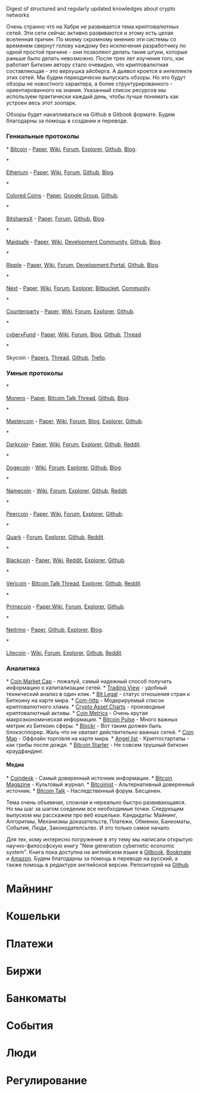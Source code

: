 Digest of structured and regularly updated knowledges about crypto networks

Очень странно что на Хабре не развивается тема криптовалютных сетей. Эти сети сейчас активно развиваются и этому есть целая вселенная причин. По моему скромному мнению эти системы со временем свернут голову каждому без исключения разработчику по одной простой причине - они позволяют делать такие штуки, которые раньше было делать невозможно. После трех лет изучения того, как работает Биткоин автору стало очевидно, что криптовалютная составляющая - это верхушка айсберга. А дьявол кроется в интеллекте этих сетей. Мы будем периодически выпускать обзоры. Но это будут обзоры не новостного характера, а более структурированного - ориентированного на знания. Указанный список ресурсов мы используем практически каждый день, чтобы лучше понимать как устроен весь этот зоопарк.

Обзоры будет накапливаться на Github в Gitbook формате. Будем благодарны за помощь в создании и переводе.

<h3>Гениальные протоколы</h3>
* <a href="http://bit.ly/1o3VjOG">Bitcoin</a> - <a href="http://bit.ly/1jMnekV">Paper</a>, <a href="http://bit.ly/1t0v5o6">Wiki</a>, <a href="http://bit.ly/1mWhgCB">Forum</a>, <a href="http://bit.ly/1xkY6cY">Explorer</a>, <a href="http://bit.ly/1mMNImg">Github</a>, <a href="http://bit.ly/TQR9BC">Blog</a>.</p>
* <p><a href="http://bit.ly/1oqUvWY">Etherium</a> - <a href="http://bit.ly/1lVKZeG">Paper</a>, <a href="http://bit.ly/1z9II4W">Wiki</a>, <a href="http://bit.ly/1pZ557g">Forum</a>, <a href="http://bit.ly/1pL9dMo">Github</a>, <a href="http://bit.ly/1vA1IFa">Blog</a>.</p>
* <p><a href="http://bit.ly/TELlL3">Colored Coins</a> - <a href="http://bit.ly/1mWi6PK">Paper</a>, <a href="http://bit.ly/1khjNCE">Google Group</a>, <a href="http://bit.ly/1jMoIvu">Github</a>.</p>
* <p><a href="http://bitshares-x.info/">BitsharesX</a> - <a href="http://bitshares.org/delegated-proof-of-stake/">Paper</a>, <a href="https://bitsharestalk.org/">Forum</a>, <a href="https://github.com/BitShares">Github</a>, <a href="http://bitshares.org/blog/">Blog</a>.</p>
* <p><a href="http://bit.ly/1z9JMFZ">Maidsafe</a> - <a href="http://bit.ly/1mnaGGf">Paper</a>, <a href="http://bit.ly/1rmY7MX">Wiki</a>, <a href="http://bit.ly/1lBCpx2">Development Community</a>, <a href="http://bit.ly/1o3WSMm">Github</a>, <a href="http://bit.ly/1lBCwIU">Blog</a>.</p>
* <p><a href="http://bit.ly/1j82UKP">Ripple</a> - <a href="http://bit.ly/VHi30y">Paper</a>, <a href="http://bit.ly/VgPCWy">Wiki</a>, <a href="http://bit.ly/1mb0gI1">Forum</a>, <a href="http://bit.ly/1xl2it9">Development Portal</a>, <a href="http://bit.ly/1qpTDDL">Github</a>, <a href="http://bit.ly/1iZ1wzj">Blog</a>.</p>
* <p><a href="http://bit.ly/VgQdri">Next</a> - <a href="http://bit.ly/1mb0GOS">Paper</a>, <a href="http://bit.ly/1mWkar2">Wiki</a>, <a href="http://bit.ly/1iZM6dJ">Forum</a>, <a href="http://bit.ly/TEMEcW">Explorer</a>, <a href="http://bit.ly/1pLaXFm">Bitbucket</a>, <a href="http://bit.ly/1iZ2cVk">Community</a>.</p>
* <p><a href="http://bit.ly/1mWiXQz">Counterparty</a> - <a href="http://bit.ly/1mWiWfu">Paper</a>, <a href="http://bit.ly/1mWiSfP">Wiki</a>, <a href="http://bit.ly/1mWiPjV">Forum</a>, <a href="http://bit.ly/1mWiNsv">Explorer</a>, <a href="http://bit.ly/1mWiMEQ">Github</a>.</p>
* <p><a href="http://cyberFund">cyber•Fund</a> - <a href="http://paper.cyber.fund">Paper</a>, <a href="http://wiki.cyber.fund">Wiki</a>, <a href="http://forum.cyber.fund">Forum</a>, <a href="http://blog.cyber.fund">Blog</a>, <a href="https://github.com/cyberFund">Github</a>, <a href="https://bitcointalk.org/index.php?topic=789798.msg8900550#msg8900550">Thread</a></p>
* <p>Skycoin - <a href="http://bit.ly/1lBBaxR">Papers</a>, <a href="http://bit.ly/1t0w5sB">Thread</a>, <a href="http://bit.ly/1iYYYBe">Github</a>, <a href="http://bit.ly/1z9Jcbt">Trello</a>.</p>

<h3>Умные протоколы</h3>
* <p><a href="http://bit.ly/1mWinCn">Monero</a> - <a href="http://bit.ly/1mWijCz">Paper</a>, <a href="http://bit.ly/1mWhV7g">Bitcoin Talk Thread</a>, <a href="http://bit.ly/1mWhSrP">Github</a>, <a href="http://bit.ly/1mWhNV6">Blog</a>.</p>
* <p><a href="http://bit.ly/1mMPbck">Mastercoin</a> - <a href="http://bit.ly/1qSFEpl">Paper</a>, <a href="http://bit.ly/VgNApn">Wiki</a>, <a href="http://bit.ly/1mWitdg">Forum</a>, <a href="http://bit.ly/1o3Wuxs">Blog</a>, <a href="http://bit.ly/1maZaw4">Explorer</a>, <a href="http://bit.ly/1pL9U8d">Github</a>.</p>
* <p><a href="http://bit.ly/TEMUc7">Darkcoin</a>- <a href="http://bit.ly/1mMSaBi">Paper</a>, <a href="http://bit.ly/1s1RaP3">Wiki</a>, <a href="http://bit.ly/1khnHLW">Forum</a>, <a href="http://bit.ly/1pZ7YVx">Explorer</a>, <a href="http://bit.ly/1vA6Itx">Github</a>, <a href="http://bit.ly/1iZ2Lyt">Reddit</a>.</p>
* <p><a href="http://dogecoin.com/">Dogecoin</a> - <a href="http://bit.ly/1vA6Lp7">Wiki</a>, <a href="http://bit.ly/1mMSiRi">Forum</a>, <a href="http://bit.ly/1mWkO7S">Explorer</a>, <a href="http://bit.ly/1iZ2FqB">Github</a>, <a href="http://bit.ly/1qSHEhd">Blog</a>.</p>
* <p><a href="http://bit.ly/TEMW3J">Namecoin</a> - <a href="http://bit.ly/1mb1frT">Wiki</a>, <a href="http://bit.ly/1t0zZBz">Forum</a>, <a href="http://bit.ly/VHiS9A">Explorer</a>, <a href="http://bit.ly/1t0zUOi">Github</a>, <a href="http://bit.ly/VgRcrq">Reddit</a>.</p>
* <p><a href="http://bit.ly/1mWky99">Peercoin</a> - <a href="http://bit.ly/1mWkzd7">Paper</a>, <a href="http://bit.ly/1mWktCg">Wiki</a>, <a href="http://bit.ly/1mWiAFK">Forum</a>, <a href="http://bit.ly/1obYTr9">Explorer</a>, <a href="http://bit.ly/1mWkplX">Github</a>.</p>
* <p><a href="http://www.qrk.cc/">Quark</a> - <a href="http://bit.ly/1mWkbLJ">Forum</a>, <a href="http://bit.ly/1mWk6rp">Explorer</a>, <a href="http://bit.ly/1mWk4ja">Github</a>, <a href="http://bit.ly/1mWjX77">Reddit</a>.</p>
* <p><a href="http://bit.ly/1rgWa4R">Blackcoin</a> - <a href="http://bit.ly/1mWjTVa">Paper</a>, <a href="http://bit.ly/1mWjSAz">Wiki</a>, <a href="http://bit.ly/VHieZG">Reddit</a>, <a href="http://bit.ly/1mWjHoF">Explorer</a>, <a href="http://bit.ly/1mWjGBb">Github</a>.</p>
* <p><a href="http://bit.ly/1mWjEtf">Vericoin</a> - <a href="http://bit.ly/1mWjt15">Bitcoin Talk Thread</a>, <a href="http://bit.ly/1mWjl1t">Explorer</a>, <a href="http://bit.ly/1mWjjqt">Github</a>, <a href="http://bit.ly/1mMQeZA">Reddit</a>.</p>
* <p><a href="http://bit.ly/1mWiIFa">Primecoin</a> - <a href="http://bit.ly/1mWiG05">Paper</a>,<a href="http://bit.ly/1mWiC0g">Wiki</a>, <a href="http://bit.ly/1mWiAFK">Forum</a>, <a href="http://bit.ly/1mWiwpt">Explorer</a>, <a href="http://bit.ly/1mWipdm">Github</a>.</p>
* <p><a href="http://bit.ly/1mWhLwp">Neitrino</a> - <a href="http://bit.ly/1mWhHga">Paper</a>, <a href="http://bit.ly/1mWhDgq">Github</a>, <a href="http://bit.ly/1mWhBoP">Explorer</a>, <a href="http://bit.ly/1mWhhGD">Blog</a>.</p>
* <p><a href="http://bit.ly/VHiHLu">Litecoin</a> - <a href="http://bit.ly/TQTsVx">Wiki</a>, <a href="http://bit.ly/1z9LuXT">Forum</a>, <a href="http://bit.ly/1vA6nHd">Explorer</a>, <a href="http://bit.ly/1lBE3Ph">Github</a>, <a href="http://bit.ly/1jMrilb">Reddit</a>.</p>

<h3>Аналитика</h3>
* <a href="http://coinmarketcap.com/">Coin Market Cap</a> - пожалуй, самый надежный способ получать информацию о капитализации сетей.
* <a href="https://www.tradingview.com">Trading View</a> - удобный технический анализ в один клик.
* <a href="http://www.bitlegal.net/">Bit Legal</a> - статус отношения стран к Биткоину на карте мира.
* <a href="http://com-http.us/">Com-http</a> - Модерируемый список криптовалютного хлама.
* <a href="http://www.cryptoassetcharts.info/">Crypto Asset Charts</a> - производные криптовалютный активы.
* <a href="http://www.coinometrics.com/">Coin Metrics</a> - Очень крутая макроэкономическая информация.
* <a href="http://www.bitcoinpulse.com/">Bitcoin Pulse</a> - Много важных метрик из Биткоин сферы.
* <a href="http://blockr.io/">Blockr</a> - Вот таким должен быть блокэсплорер. Жаль что не хватает действительно важных сетей.
* <a href="http://coinmap.org/">Coin Map</a> - Оффлайн торговля на карте мира.
* <a href="http://bit.ly/1s1WLVp">Angel list</a> - Криптостартапы - как грибы после дождя.
* <a href="https://bitcoinstarter.com/">Bitcoin Starter</a> - Не совсем трушный биткоин краудфандинг.

<h4>Медиа</h4>
* <a href="http://bit.ly/TEPpLq">Coindesk</a> - Самый доверенный источник информации.
* <a href="http://bit.ly/1pZbCPd">Bitcoin Magazine</a> - Культовый журнал.
* <a href="http://bit.ly/1o41P7P">Bitcoinist</a> - Альтернативный доверенный источник.
* <a href="https://bitcointalk.org/">Bitcoin Talk</a> - Наследственный форум. Бесценен.

<p>Тема очень объемная, сложная и нереально быстро развивающаяся. Но мы шаг за шагом соеденим все необходимые точки. Следующим выпуском мы расскажем про веб кошельки. Кандидаты: Майнинг, Алгоритмы, Механизмы доказательств, Платежи, Обменки, Банкоматы, События, Люди, Законодателсьтво. И это только самое начало.

Для тех, кому интересно погружение в эту тему мы написали открытую научно-философскую книгу "New generation cybernetic economic system". Книга пока доступна на английском языке в <a href="http://paper.cyber.fund">Gitbook</a>, <a href="https://bookmate.com/starodubcev/xofPQRlD">Bookmate</a> и <a href="http://www.amazon.com/New-generation-cybernetic-economic-system-ebook/dp/B00NVMU5AY/ref=sr_1_1?ie=UTF8&qid=1411919649&sr=8-1&keywords=new+generation+cybernetic+economic+system">Amazon</a>. Будем благодарны за помощь в переводе на русский, а также помощь в редактуре английской версии. Репозиторий на <a href="https://github.com/cyberFund/cyberPaper">Github</a>.

# Майнинг

# Кошельки

# Платежи

# Биржи

# Банкоматы

# События

# Люди

# Регулирование
